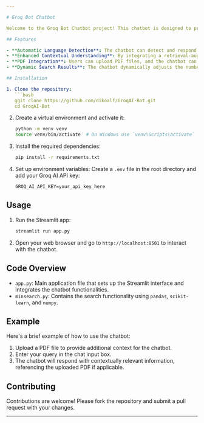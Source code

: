 ```yaml
---

# Groq Bot Chatbot

Welcome to the Groq Bot Chatbot project! This chatbot is designed to provide intelligent and contextually relevant responses to user queries. It supports automatic language detection, enhanced contextual understanding, and PDF integration.

## Features

- **Automatic Language Detection**: The chatbot can detect and respond in the user's language, making interactions more seamless and user-friendly.
- **Enhanced Contextual Understanding**: By integrating a retrieval-augmented generation (RAG) approach, the chatbot can reference previous topics and provide more coherent and contextually relevant responses.
- **PDF Integration**: Users can upload PDF files, and the chatbot can extract and utilize the content to provide more informed answers.
- **Dynamic Search Results**: The chatbot dynamically adjusts the number of search results based on the content available, ensuring the most relevant information is always provided.

## Installation

1. Clone the repository:
   ```bash
   ggit clone https://github.com/dikoalf/GroqAI-Bot.git
   cd GroqAI-Bot
   ```

2. Create a virtual environment and activate it:
   ```bash
   python -m venv venv
   source venv/bin/activate  # On Windows use `venv\Scripts\activate`
   ```

3. Install the required dependencies:
   ```bash
   pip install -r requirements.txt
   ```

4. Set up environment variables:
   Create a `.env` file in the root directory and add your Groq AI API key:
   ```plaintext
   GROQ_AI_API_KEY=your_api_key_here
   ```

## Usage

1. Run the Streamlit app:
   ```bash
   streamlit run app.py
   ```

2. Open your web browser and go to `http://localhost:8501` to interact with the chatbot.

## Code Overview

- `app.py`: Main application file that sets up the Streamlit interface and integrates the chatbot functionalities.
- `minsearch.py`: Contains the search functionality using `pandas`, `scikit-learn`, and `numpy`.

## Example

Here's a brief example of how to use the chatbot:

1. Upload a PDF file to provide additional context for the chatbot.
2. Enter your query in the chat input box.
3. The chatbot will respond with contextually relevant information, referencing the uploaded PDF if applicable.

## Contributing

Contributions are welcome! Please fork the repository and submit a pull request with your changes.

---
```

